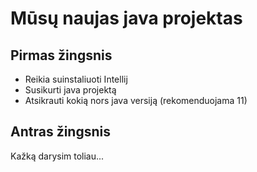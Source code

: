 # Mūsų naujas java projektas

## Pirmas žingsnis

- Reikia suinstaliuoti Intellij
- Susikurti java projektą
- Atsikrauti kokią nors java versiją (rekomenduojama 11)

## Antras žingsnis

Kažką darysim toliau...
